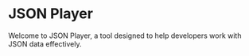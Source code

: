 # JSON Player
Welcome to JSON Player, a tool designed to help developers work with JSON data effectively.

